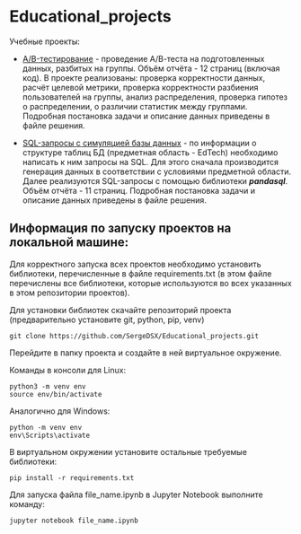 # Educational_projects

Учебные проекты: 

* [A/B-тестирование](https://github.com/SergeDSX/Educational_projects/blob/main/AB_project.ipynb) - проведение А/В-теста на подготовленных данных, разбитых на группы. Объём отчёта - 12 страниц (включая код). В проекте реализованы:  проверка корректности данных, расчёт целевой метрики, проверка корректности разбиения пользователей на группы, анализ распределения, проверка гипотез о распределении, о различии статистик между группами. Подробная постановка задачи и описание данных приведены в файле решения. 

* [SQL-запросы с симуляцией базы данных](https://github.com/SergeDSX/Educational_projects/blob/main/SQL_EdTech_simulation.ipynb) - по информации о структуре таблиц БД (предметная область - EdTech) необходимо написать к ним запросы на SQL. Для этого сначала производится генерация данных в соответствии с условиями предметной области. Далее реализуются SQL-запросы с помощью библиотеки ***pandasql***. Объём отчёта - 11 страниц. Подробная постановка задачи и описание данных приведены в файле решения. 

## Информация по запуску проектов на локальной машине: 

Для корректного запуска всех проектов необходимо установить библиотеки, перечисленные в файле requirements.txt (в этом файле перечислены все библиотеки, которые используются во всех указанных в этом репозитории проектов). 

Для установки библиотек скачайте репозиторий проекта (предварительно установите git, python, pip, venv)

    git clone https://github.com/SergeDSX/Educational_projects.git

Перейдите в папку проекта и создайте в ней виртуальное окружение.

Команды в консоли для Linux: 

    python3 -m venv env
    source env/bin/activate

Аналогично для Windows:

    python -m venv env
    env\Scripts\activate

В виртуальном окружении установите остальные требуемые библиотеки: 

    pip install -r requirements.txt

Для запуска файла file_name.ipynb в Jupyter Notebook выполните команду:

    jupyter notebook file_name.ipynb